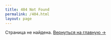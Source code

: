 ```yaml
---
title: 404 Not Found
permalink: /404.html
layout: page
---
```


<p>Страница не найдена. <a href="{{ site.baseurl }}/">Вернуться на главную &rarr;</a></p>
